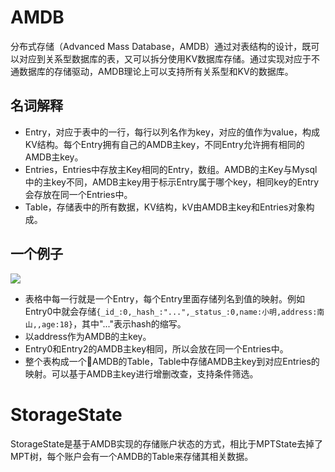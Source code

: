 # AMDB

分布式存储（Advanced Mass Database，AMDB）通过对表结构的设计，既可以对应到关系型数据库的表，又可以拆分使用KV数据库存储。通过实现对应于不通数据库的存储驱动，AMDB理论上可以支持所有关系型和KV的数据库。
## 名词解释

- Entry，对应于表中的一行，每行以列名作为key，对应的值作为value，构成KV结构。每个Entry拥有自己的AMDB主key，不同Entry允许拥有相同的AMDB主key。
- Entries，Entries中存放主Key相同的Entry，数组。AMDB的主Key与Mysql中的主key不同，AMDB主key用于标示Entry属于哪个key，相同key的Entry会存放在同一个Entries中。
- Table，存储表中的所有数据，KV结构，kV由AMDB主key和Entries对象构成。

## 一个例子

![](../../../images/storage/example.png)

- 表格中每一行就是一个Entry，每个Entry里面存储列名到值的映射。例如Entry0中就会存储`{_id_:0,_hash_:"...",_status_:0,name:小明,address:南山,,age:18}`，其中"..."表示hash的缩写。
- 以address作为AMDB的主key。
- Entry0和Entry2的AMDB主key相同，所以会放在同一个Entries中。
- 整个表构成一个AMDB的Table，Table中存储AMDB主key到对应Entries的映射。可以基于AMDB主key进行增删改查，支持条件筛选。

# StorageState

StorageState是基于AMDB实现的存储账户状态的方式，相比于MPTState去掉了MPT树，每个账户会有一个AMDB的Table来存储其相关数据。
